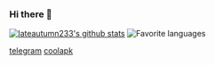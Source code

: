 ### Hi there 👋

[![lateautumn233's github stats](https://github-readme-stats.vercel.app/api?username=lateautumn233&theme=calm&layout=compact)](https://github.com/lateautumn233)
![Favorite languages](https://github-readme-stats.vercel.app/api/top-langs/?username=lateautumn233&theme=calm&layout=compact)

[telegram](https://t.me/lateautumn233)
[coolapk](http://www.coolapk.com/u/2757717)
